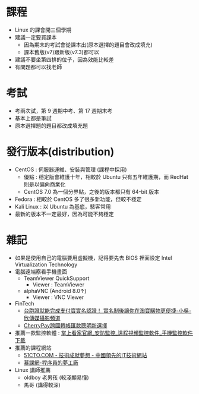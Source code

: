 # 課程
* Linux 的課會開三個學期
* 建議一定要買課本
    * 因為期末的考試會從課本出(原本選擇的題目會改成填充)
    * 課本舊版(v7)跟新版(v7.3)都可以
* 建議不要坐第四排的位子，因為效能比較差
* 有問題都可以找老師


# 考試
* 考兩次試，第 9 週期中考、第 17 週期末考
* 基本上都是筆試
* 原本選擇題的題目都改成填充題


# 發行版本(distribution)
* CentOS : 伺服器運維、安裝與管理 (課程中採用)
    * 優點 : 穩定版會維護十年，相較於 Ubuntu 只有五年維護期，而 RedHat 則是以偏向商業化
    * CentOS 7.0 為一個分界點，之後的版本都只有 64-bit 版本
* Fedora : 相較於 CentOS 多了很多新功能，但較不穩定
* Kali Linux : 以 Ubuntu 為基底，駭客常用
* 最新的版本不一定最好，因為可能不夠穩定


# 雜記
* 如果是使用自己的電腦要用虛擬機，記得要先去 BIOS 裡面設定 Intel Virtualization Technology
* 電腦遠端察看手機畫面
    * TeamViewer QuickSupport
        * Viewer : TeamViewer
    * alphaVNC (Android 8.0↑)
        * Viewer : VNC Viewer
* FinTech
    * [台胞證就能完成支付寶實名認證！ 實名制後讓你在淘寶購物更便捷-小吳-欣傳媒攝影頻道](https://solomo.xinmedia.com/lu/136200-Alipay)
    * [CherryPay跨國轉帳匯款聰明新選擇](https://www.cherrypay.com/)
* 推薦一款監控軟體 : [掌上看家官網_安防監控_遠程視頻監控軟件_手機監控軟件下載](http://www.ichano.cn/)
* 推薦的課程網站
    * [51CTO.COM - 技術成就夢想 - 中國領先的IT技術網站](http://www.51cto.com/)
    * [慕課網-程序員的夢工廠](https://www.imooc.com/)
* Linux 講師推薦
    * oldboy 老男孩 (較淺顯易懂)
    * 馬哥 (講得較深)